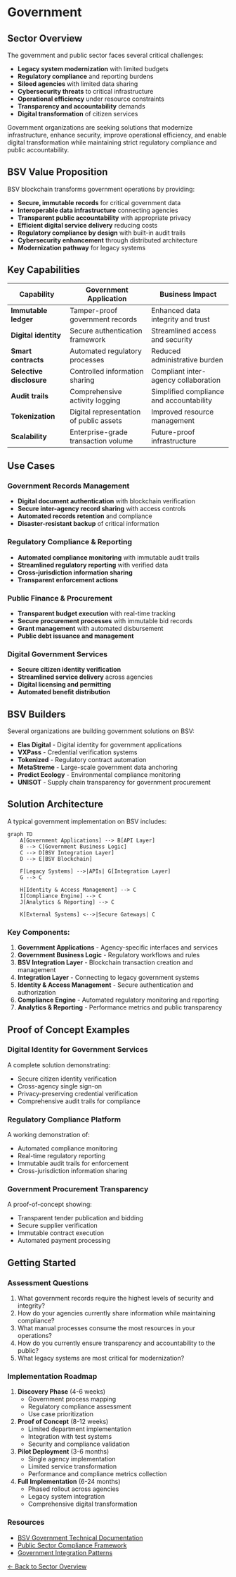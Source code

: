# Government

## Sector Overview

The government and public sector faces several critical challenges:

* **Legacy system modernization** with limited budgets
* **Regulatory compliance** and reporting burdens
* **Siloed agencies** with limited data sharing
* **Cybersecurity threats** to critical infrastructure
* **Operational efficiency** under resource constraints
* **Transparency and accountability** demands
* **Digital transformation** of citizen services

Government organizations are seeking solutions that modernize infrastructure, enhance security, improve operational efficiency, and enable digital transformation while maintaining strict regulatory compliance and public accountability.

## BSV Value Proposition

BSV blockchain transforms government operations by providing:

* **Secure, immutable records** for critical government data
* **Interoperable data infrastructure** connecting agencies
* **Transparent public accountability** with appropriate privacy
* **Efficient digital service delivery** reducing costs
* **Regulatory compliance by design** with built-in audit trails
* **Cybersecurity enhancement** through distributed architecture
* **Modernization pathway** for legacy systems

## Key Capabilities

| Capability               | Government Application                  | Business Impact                          |
| ------------------------ | --------------------------------------- | ---------------------------------------- |
| **Immutable ledger**     | Tamper-proof government records         | Enhanced data integrity and trust        |
| **Digital identity**     | Secure authentication framework         | Streamlined access and security          |
| **Smart contracts**      | Automated regulatory processes          | Reduced administrative burden            |
| **Selective disclosure** | Controlled information sharing          | Compliant inter-agency collaboration     |
| **Audit trails**         | Comprehensive activity logging          | Simplified compliance and accountability |
| **Tokenization**         | Digital representation of public assets | Improved resource management             |
| **Scalability**          | Enterprise-grade transaction volume     | Future-proof infrastructure              |

## Use Cases

### Government Records Management

* **Digital document authentication** with blockchain verification
* **Secure inter-agency record sharing** with access controls
* **Automated records retention** and compliance
* **Disaster-resistant backup** of critical information

### Regulatory Compliance & Reporting

* **Automated compliance monitoring** with immutable audit trails
* **Streamlined regulatory reporting** with verified data
* **Cross-jurisdiction information sharing**
* **Transparent enforcement actions**

### Public Finance & Procurement

* **Transparent budget execution** with real-time tracking
* **Secure procurement processes** with immutable bid records
* **Grant management** with automated disbursement
* **Public debt issuance and management**

### Digital Government Services

* **Secure citizen identity verification**
* **Streamlined service delivery** across agencies
* **Digital licensing and permitting**
* **Automated benefit distribution**

## BSV Builders

Several organizations are building government solutions on BSV:

* **Elas Digital** - Digital identity for government applications
* **VXPass** - Credential verification systems
* **Tokenized** - Regulatory contract automation
* **MetaStreme** - Large-scale government data anchoring
* **Predict Ecology** - Environmental compliance monitoring
* **UNISOT** - Supply chain transparency for government procurement

## Solution Architecture

A typical government implementation on BSV includes:

```mermaid
graph TD
    A[Government Applications] --> B[API Layer]
    B --> C[Government Business Logic]
    C --> D[BSV Integration Layer]
    D --> E[BSV Blockchain]
    
    F[Legacy Systems] -->|APIs| G[Integration Layer]
    G --> C
    
    H[Identity & Access Management] --> C
    I[Compliance Engine] --> C
    J[Analytics & Reporting] --> C
    
    K[External Systems] <-->|Secure Gateways| C
```

### Key Components:

1. **Government Applications** - Agency-specific interfaces and services
2. **Government Business Logic** - Regulatory workflows and rules
3. **BSV Integration Layer** - Blockchain transaction creation and management
4. **Integration Layer** - Connecting to legacy government systems
5. **Identity & Access Management** - Secure authentication and authorization
6. **Compliance Engine** - Automated regulatory monitoring and reporting
7. **Analytics & Reporting** - Performance metrics and public transparency

## Proof of Concept Examples

### Digital Identity for Government Services

A complete solution demonstrating:

* Secure citizen identity verification
* Cross-agency single sign-on
* Privacy-preserving credential verification
* Comprehensive audit trails for compliance

### Regulatory Compliance Platform

A working demonstration of:

* Automated compliance monitoring
* Real-time regulatory reporting
* Immutable audit trails for enforcement
* Cross-jurisdiction information sharing

### Government Procurement Transparency

A proof-of-concept showing:

* Transparent tender publication and bidding
* Secure supplier verification
* Immutable contract execution
* Automated payment processing

## Getting Started

### Assessment Questions

1. What government records require the highest levels of security and integrity?
2. How do your agencies currently share information while maintaining compliance?
3. What manual processes consume the most resources in your operations?
4. How do you currently ensure transparency and accountability to the public?
5. What legacy systems are most critical for modernization?

### Implementation Roadmap

1. **Discovery Phase** (4-6 weeks)
   * Government process mapping
   * Regulatory compliance assessment
   * Use case prioritization
2. **Proof of Concept** (8-12 weeks)
   * Limited department implementation
   * Integration with test systems
   * Security and compliance validation
3. **Pilot Deployment** (3-6 months)
   * Single agency implementation
   * Limited service transformation
   * Performance and compliance metrics collection
4. **Full Implementation** (6-24 months)
   * Phased rollout across agencies
   * Legacy system integration
   * Comprehensive digital transformation

### Resources

* [BSV Government Technical Documentation](../../technical/04-examples/government.md)
* [Public Sector Compliance Framework](broken-reference)
* [Government Integration Patterns](../../enterprise/integration-patterns.md)

[← Back to Sector Overview](./)
